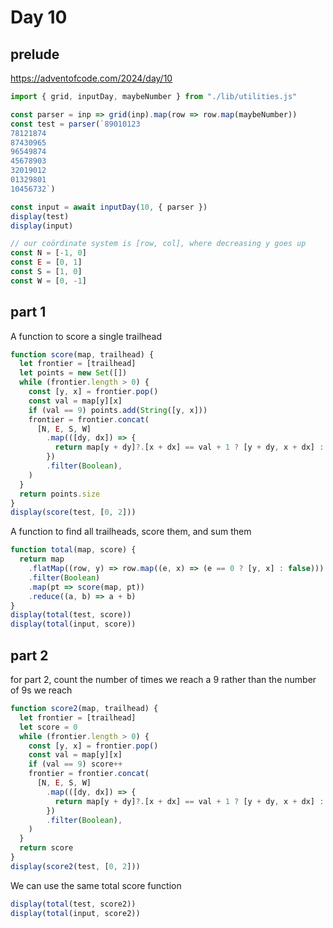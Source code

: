 # Day 10

## prelude

https://adventofcode.com/2024/day/10

```js echo
import { grid, inputDay, maybeNumber } from "./lib/utilities.js"
```

```js echo
const parser = inp => grid(inp).map(row => row.map(maybeNumber))
const test = parser(`89010123
78121874
87430965
96549874
45678903
32019012
01329801
10456732`)

const input = await inputDay(10, { parser })
display(test)
display(input)

// our coördinate system is [row, col], where decreasing y goes up
const N = [-1, 0]
const E = [0, 1]
const S = [1, 0]
const W = [0, -1]
```

## part 1

A function to score a single trailhead

```js echo
function score(map, trailhead) {
  let frontier = [trailhead]
  let points = new Set([])
  while (frontier.length > 0) {
    const [y, x] = frontier.pop()
    const val = map[y][x]
    if (val == 9) points.add(String([y, x]))
    frontier = frontier.concat(
      [N, E, S, W]
        .map(([dy, dx]) => {
          return map[y + dy]?.[x + dx] == val + 1 ? [y + dy, x + dx] : false
        })
        .filter(Boolean),
    )
  }
  return points.size
}
display(score(test, [0, 2]))
```

A function to find all trailheads, score them, and sum them

```js echo
function total(map, score) {
  return map
    .flatMap((row, y) => row.map((e, x) => (e == 0 ? [y, x] : false)))
    .filter(Boolean)
    .map(pt => score(map, pt))
    .reduce((a, b) => a + b)
}
display(total(test, score))
display(total(input, score))
```

## part 2

for part 2, count the number of times we reach a 9 rather than the number of 9s we reach

```js echo
function score2(map, trailhead) {
  let frontier = [trailhead]
  let score = 0
  while (frontier.length > 0) {
    const [y, x] = frontier.pop()
    const val = map[y][x]
    if (val == 9) score++
    frontier = frontier.concat(
      [N, E, S, W]
        .map(([dy, dx]) => {
          return map[y + dy]?.[x + dx] == val + 1 ? [y + dy, x + dx] : false
        })
        .filter(Boolean),
    )
  }
  return score
}
display(score2(test, [0, 2]))
```

We can use the same total score function

```js echo
display(total(test, score2))
display(total(input, score2))
```
